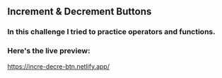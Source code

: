 ## Increment & Decrement Buttons

### In this challenge I tried to practice operators and functions.

### Here's the live preview:
https://incre-decre-btn.netlify.app/
